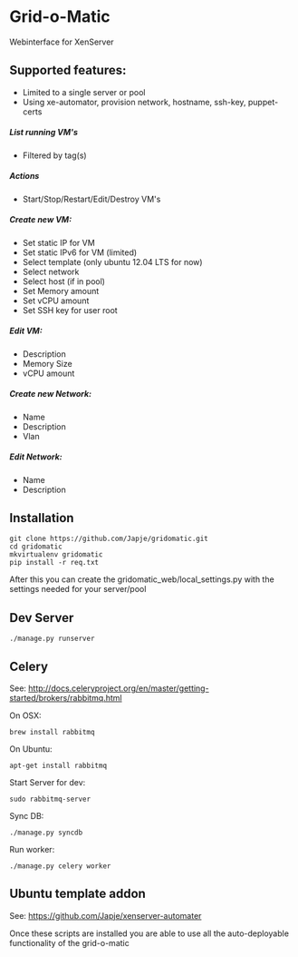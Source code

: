 # Grid-o-Matic

Webinterface for XenServer

## Supported features:
* Limited to a single server or pool
* Using xe-automator, provision network, hostname, ssh-key, puppet-certs

##### List running VM's
* Filtered by tag(s)

##### Actions
* Start/Stop/Restart/Edit/Destroy VM's


##### Create new VM:
* Set static IP for VM
* Set static IPv6 for VM (limited)             
* Select template (only ubuntu 12.04 LTS for now)
* Select network
* Select host (if in pool)
* Set Memory amount      
* Set vCPU amount
* Set SSH key for user root

##### Edit VM:
* Description
* Memory Size
* vCPU amount

##### Create new Network:
* Name
* Description
* Vlan

##### Edit Network:
* Name
* Description

## Installation

	git clone https://github.com/Japje/gridomatic.git
	cd gridomatic
	mkvirtualenv gridomatic
	pip install -r req.txt

After this you can create the gridomatic_web/local_settings.py with the settings needed for your server/pool

## Dev Server

	./manage.py runserver

## Celery

See: <http://docs.celeryproject.org/en/master/getting-started/brokers/rabbitmq.html>

On OSX:

	brew install rabbitmq

On Ubuntu:

	apt-get install rabbitmq

Start Server for dev:
	
	sudo rabbitmq-server

Sync DB:

	./manage.py syncdb

Run worker:

	./manage.py celery worker


## Ubuntu template addon

See: <https://github.com/Japje/xenserver-automater>

Once these scripts are installed you are able to use all the auto-deployable functionality of the grid-o-matic
